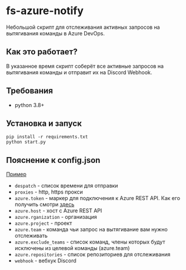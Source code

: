 # fs-azure-notify

Небольшой скрипт для отслеживания активных запросов на вытягивания команды в Azure DevOps.

## Как это работает?
В указанное время скрипт соберёт все активные запросов на вытягивания команды и отправит их на Disсord Webhook.

## Требования
- python 3.8+

## Установка и запуск
```
pip install -r requirements.txt
python start.py
```

## Пояснение к config.json
[Пример](https://github.com/wrnback/fs-azure-notify/blob/master/config.json)
- `despatch` - список времени для отправки
- `proxies` - http, https прокси
- `azure.token` - маркер для подключения к Azure REST API. Как его получить смотри [здесь](https://docs.microsoft.com/en-us/azure/devops/organizations/accounts/use-personal-access-tokens-to-authenticate?view=azure-devops&tabs=preview-page)
- `azure.host` - хост с Azure REST API
- `azure.rganization` - организация
- `azure.project` - проект
- `azure.team` - команда чьи запрос на вытягивание вам нужно отслеживать
- `azure.exclude_teams` - список команд, члены которых будут исключены из целевой команды (azure.team)
- `azure.repositories` - список репозиториев для отслеживания
- `webhook` - вебхук Discord

